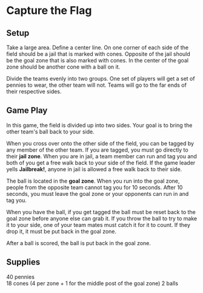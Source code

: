Capture the Flag
=============

Setup
-------
Take a large area. Define a center line. On one corner of each side of the field should be a jail that is marked with cones. Opposite of the jail should be the goal zone that is also marked with cones. In the center of the goal zone should be another cone with a ball on it. 

Divide the teams evenly into two groups. One set of players will get a set of pennies to wear, the other team will not. Teams will go to the far ends of their respective sides.

Game Play
---------------
In this game, the field is divided up into two sides. Your goal is to bring the other team's ball back to your side. 

When you cross over onto the other side of the field, you can be tagged by any member of the other team. If you are tagged, you must go directly to their **jail zone**. When you are in jail, a team member can run and tag you and both of you get a free walk back to your side of the field. If the game leader yells **Jailbreak!**, anyone in jail is allowed a free walk back to their side.

The ball is located in the **goal zone**. When you run into the goal zone, people from the opposite team cannot tag you for 10 seconds. After 10 seconds, you must leave the goal zone or your opponents can run in and tag you. 

When you have the ball, if you get tagged the ball must be reset back to the goal zone before anyone else can grab it. If you throw the ball to try to make it to your side, one of your team mates must catch it for it to count. If they drop it, it must be put back in the goal zone.

After a ball is scored, the ball is put back in the goal zone.

Supplies
----------------
40 pennies  
18 cones (4 per zone + 1 for the middle post of the goal zone)
2 balls
